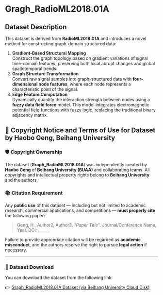 # Gragh_RadioML2018.01A
## Dataset Description

This dataset is derived from **RadioML2018.01A** and introduces a novel method for constructing graph-domain structured data:

1. **Gradient-Based Structural Mapping**  
   Construct the graph topology based on gradient variations of signal time-domain features, preserving both local abrupt changes and global spatiotemporal trends.
2. **Graph Structure Transformation**  
   Convert raw signal samples into graph-structured data with **four-dimensional node features**, where each node represents a characteristic point of the signal.
3. **Edge Feature Computation**  
   Dynamically quantify the interaction strength between nodes using a **fuzzy data field force** model. This model integrates electromagnetic potential field functions with fuzzy logic, replacing the traditional binary adjacency matrix.


## 📄 Copyright Notice and Terms of Use for Dataset by Haobo Geng, Beihang University

### 🛡️ Copyright Ownership
The dataset (**Graph_RadioML2018.01A**) was independently created by **Haobo Geng** of **Beihang University (BUAA)** and collaborating teams. All copyrights and intellectual property rights belong to **Beihang University** and the authors.

### 📚 Citation Requirement
Any **public use** of this dataset — including but not limited to academic research, commercial applications, and competitions — **must properly cite** the following paper:

> Geng, H., Author2, Author3. *"Paper Title"*. Journal/Conference Name, Year. DOI: ______

Failure to provide appropriate citation will be regarded as **academic misconduct**, and the authors reserve the right to pursue **legal action** if necessary.

---

### 🔗 Dataset Download

You can download the dataset from the following link:

👉 [Graph_RadioML2018.01A Dataset (via Beihang University Cloud Disk)](ttps://bhpan.buaa.)
